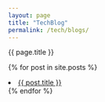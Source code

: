 ```yaml
---
layout: page
title: "TechBlog"
permalink: /tech/blogs/
---
```


{{ page.title }}

  {% for post in site.posts %}
    <li>
      <a href="{{ post.url }}">{{ post.title }}</a>
    </li>
  {% endfor %}